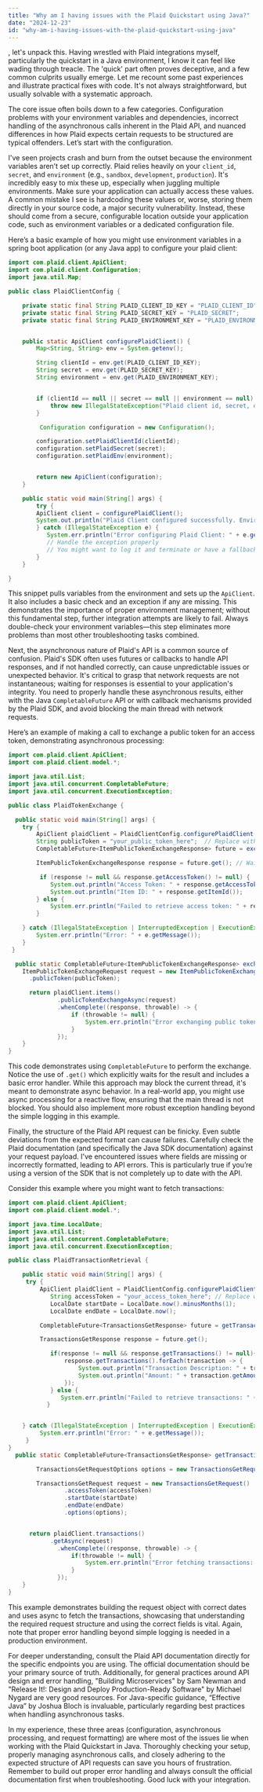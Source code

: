 ```yaml
---
title: "Why am I having issues with the Plaid Quickstart using Java?"
date: "2024-12-23"
id: "why-am-i-having-issues-with-the-plaid-quickstart-using-java"
---
```


, let's unpack this. Having wrestled with Plaid integrations myself, particularly the quickstart in a Java environment, I know it can feel like wading through treacle. The 'quick' part often proves deceptive, and a few common culprits usually emerge. Let me recount some past experiences and illustrate practical fixes with code. It's not always straightforward, but usually solvable with a systematic approach.

The core issue often boils down to a few categories. Configuration problems with your environment variables and dependencies, incorrect handling of the asynchronous calls inherent in the Plaid API, and nuanced differences in how Plaid expects certain requests to be structured are typical offenders. Let’s start with the configuration.

I've seen projects crash and burn from the outset because the environment variables aren’t set up correctly. Plaid relies heavily on your `client_id`, `secret`, and `environment` (e.g., `sandbox`, `development`, `production`). It's incredibly easy to mix these up, especially when juggling multiple environments. Make sure your application can actually access these values. A common mistake I see is hardcoding these values or, worse, storing them directly in your source code, a major security vulnerability. Instead, these should come from a secure, configurable location outside your application code, such as environment variables or a dedicated configuration file.

Here’s a basic example of how you might use environment variables in a spring boot application (or any Java app) to configure your plaid client:

```java
import com.plaid.client.ApiClient;
import com.plaid.client.Configuration;
import java.util.Map;

public class PlaidClientConfig {

    private static final String PLAID_CLIENT_ID_KEY = "PLAID_CLIENT_ID";
    private static final String PLAID_SECRET_KEY = "PLAID_SECRET";
    private static final String PLAID_ENVIRONMENT_KEY = "PLAID_ENVIRONMENT";


    public static ApiClient configurePlaidClient() {
        Map<String, String> env = System.getenv();

        String clientId = env.get(PLAID_CLIENT_ID_KEY);
        String secret = env.get(PLAID_SECRET_KEY);
        String environment = env.get(PLAID_ENVIRONMENT_KEY);


        if (clientId == null || secret == null || environment == null) {
            throw new IllegalStateException("Plaid client id, secret, or environment variable is missing");
        }

         Configuration configuration = new Configuration();

        configuration.setPlaidClientId(clientId);
        configuration.setPlaidSecret(secret);
        configuration.setPlaidEnv(environment);


        return new ApiClient(configuration);
    }

    public static void main(String[] args) {
        try {
        ApiClient client = configurePlaidClient();
        System.out.println("Plaid Client configured successfully. Environment: " + client.getPlaidEnvironment());
        } catch (IllegalStateException e) {
           System.err.println("Error configuring Plaid Client: " + e.getMessage());
           // Handle the exception properly
           // You might want to log it and terminate or have a fallback
        }
    }

}
```

This snippet pulls variables from the environment and sets up the `ApiClient`. It also includes a basic check and an exception if any are missing. This demonstrates the importance of proper environment management; without this fundamental step, further integration attempts are likely to fail. Always double-check your environment variables—this step eliminates more problems than most other troubleshooting tasks combined.

Next, the asynchronous nature of Plaid's API is a common source of confusion. Plaid's SDK often uses futures or callbacks to handle API responses, and if not handled correctly, can cause unpredictable issues or unexpected behavior. It's critical to grasp that network requests are not instantaneous; waiting for responses is essential to your application's integrity. You need to properly handle these asynchronous results, either with the Java `CompletableFuture` API or with callback mechanisms provided by the Plaid SDK, and avoid blocking the main thread with network requests.

Here’s an example of making a call to exchange a public token for an access token, demonstrating asynchronous processing:

```java
import com.plaid.client.ApiClient;
import com.plaid.client.model.*;

import java.util.List;
import java.util.concurrent.CompletableFuture;
import java.util.concurrent.ExecutionException;

public class PlaidTokenExchange {

  public static void main(String[] args) {
    try {
        ApiClient plaidClient = PlaidClientConfig.configurePlaidClient();
        String publicToken = "your_public_token_here";  // Replace with a valid public token
        CompletableFuture<ItemPublicTokenExchangeResponse> future = exchangePublicToken(plaidClient, publicToken);

        ItemPublicTokenExchangeResponse response = future.get(); // Wait for the result

         if (response != null && response.getAccessToken() != null) {
            System.out.println("Access Token: " + response.getAccessToken());
            System.out.println("Item ID: " + response.getItemId());
        } else {
            System.err.println("Failed to retrieve access token: " + response);
        }

    } catch (IllegalStateException | InterruptedException | ExecutionException e){
        System.err.println("Error: " + e.getMessage());
    }
 }

  public static CompletableFuture<ItemPublicTokenExchangeResponse> exchangePublicToken(ApiClient plaidClient, String publicToken) {
    ItemPublicTokenExchangeRequest request = new ItemPublicTokenExchangeRequest()
      .publicToken(publicToken);

      return plaidClient.items()
              .publicTokenExchangeAsync(request)
              .whenComplete((response, throwable) -> {
                  if (throwable != null) {
                      System.err.println("Error exchanging public token: " + throwable.getMessage());
                  }
              });
    }
}
```

This code demonstrates using `CompletableFuture` to perform the exchange. Notice the use of `.get()` which explicitly waits for the result and includes a basic error handler. While this approach may block the current thread, it's meant to demonstrate async behavior. In a real-world app, you might use async processing for a reactive flow, ensuring that the main thread is not blocked. You should also implement more robust exception handling beyond the simple logging in this example.

Finally, the structure of the Plaid API request can be finicky. Even subtle deviations from the expected format can cause failures. Carefully check the Plaid documentation (and specifically the Java SDK documentation) against your request payload. I've encountered issues where fields are missing or incorrectly formatted, leading to API errors. This is particularly true if you’re using a version of the SDK that is not completely up to date with the API.

Consider this example where you might want to fetch transactions:

```java
import com.plaid.client.ApiClient;
import com.plaid.client.model.*;

import java.time.LocalDate;
import java.util.List;
import java.util.concurrent.CompletableFuture;
import java.util.concurrent.ExecutionException;

public class PlaidTransactionRetrieval {

    public static void main(String[] args) {
     try {
         ApiClient plaidClient = PlaidClientConfig.configurePlaidClient();
            String accessToken = "your_access_token_here"; // Replace with your valid access token
            LocalDate startDate = LocalDate.now().minusMonths(1);
            LocalDate endDate = LocalDate.now();

         CompletableFuture<TransactionsGetResponse> future = getTransactions(plaidClient, accessToken, startDate, endDate);

         TransactionsGetResponse response = future.get();

            if(response != null && response.getTransactions() != null){
                response.getTransactions().forEach(transaction -> {
                    System.out.println("Transaction Description: " + transaction.getName());
                    System.out.println("Amount: " + transaction.getAmount());
                });
            } else {
               System.err.println("Failed to retrieve transactions: " + response);
           }


    } catch (IllegalStateException | InterruptedException | ExecutionException e){
         System.err.println("Error: " + e.getMessage());
     }
}
  public static CompletableFuture<TransactionsGetResponse> getTransactions(ApiClient plaidClient, String accessToken, LocalDate startDate, LocalDate endDate) {

        TransactionsGetRequestOptions options = new TransactionsGetRequestOptions();

        TransactionsGetRequest request = new TransactionsGetRequest()
                .accessToken(accessToken)
                .startDate(startDate)
                .endDate(endDate)
                .options(options);


      return plaidClient.transactions()
            .getAsync(request)
              .whenComplete((response, throwable) -> {
                  if(throwable != null) {
                      System.err.println("Error fetching transactions: " + throwable.getMessage());
                  }
              });
    }
}
```

This example demonstrates building the request object with correct dates and uses async to fetch the transactions, showcasing that understanding the required request structure and using the correct fields is vital. Again, note that proper error handling beyond simple logging is needed in a production environment.

For deeper understanding, consult the Plaid API documentation directly for the specific endpoints you are using. The official documentation should be your primary source of truth. Additionally, for general practices around API design and error handling, "Building Microservices" by Sam Newman and "Release It!: Design and Deploy Production-Ready Software" by Michael Nygard are very good resources. For Java-specific guidance, “Effective Java” by Joshua Bloch is invaluable, particularly regarding best practices when handling asynchronous tasks.

In my experience, these three areas (configuration, asynchronous processing, and request formatting) are where most of the issues lie when working with the Plaid Quickstart in Java. Thoroughly checking your setup, properly managing asynchronous calls, and closely adhering to the expected structure of API requests can save you hours of frustration. Remember to build out proper error handling and always consult the official documentation first when troubleshooting. Good luck with your integration.
